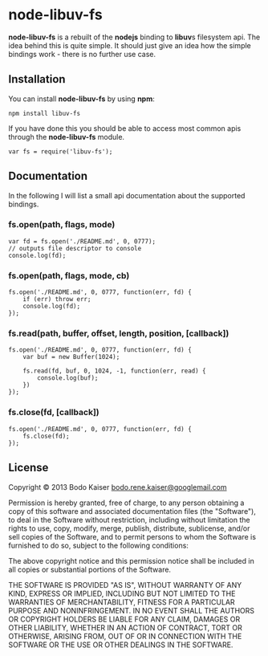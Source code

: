 # node-libuv-fs

**node-libuv-fs** is a rebuilt of the **nodejs** binding to **libuv**s
filesystem api. The idea behind this is quite simple. It should just give an
idea how the simple bindings work - there is no further use case.

## Installation

You can install **node-libuv-fs** by using **npm**:

    npm install libuv-fs

If you have done this you should be able to access most common apis through the
**node-libuv-fs** module.

    var fs = require('libuv-fs');

## Documentation

In the following I will list a small api documentation about the supported 
bindings.

### fs.open(path, flags, mode)

    var fd = fs.open('./README.md', 0, 0777);
    // outputs file descriptor to console
    console.log(fd);

### fs.open(path, flags, mode, cb)

    fs.open('./README.md', 0, 0777, function(err, fd) {
        if (err) throw err;
        console.log(fd);    
    });

### fs.read(path, buffer, offset, length, position, [callback])

    fs.open('./README.md', 0, 0777, function(err, fd) {
        var buf = new Buffer(1024);
        
        fs.read(fd, buf, 0, 1024, -1, function(err, read) {
            console.log(buf);
        })
    });

### fs.close(fd, [callback])

    fs.open('./README.md', 0, 0777, function(err, fd) {
        fs.close(fd);
    });

## License

Copyright © 2013 Bodo Kaiser <bodo.rene.kaiser@googlemail.com>

Permission is hereby granted, free of charge, to any person obtaining
a copy of this software and associated documentation files (the
"Software"), to deal in the Software without restriction, including
without limitation the rights to use, copy, modify, merge, publish,
distribute, sublicense, and/or sell copies of the Software, and to
permit persons to whom the Software is furnished to do so, subject to
the following conditions:

The above copyright notice and this permission notice shall be
included in all copies or substantial portions of the Software.

THE SOFTWARE IS PROVIDED "AS IS", WITHOUT WARRANTY OF ANY KIND,
EXPRESS OR IMPLIED, INCLUDING BUT NOT LIMITED TO THE WARRANTIES OF
MERCHANTABILITY, FITNESS FOR A PARTICULAR PURPOSE AND
NONINFRINGEMENT. IN NO EVENT SHALL THE AUTHORS OR COPYRIGHT HOLDERS BE
LIABLE FOR ANY CLAIM, DAMAGES OR OTHER LIABILITY, WHETHER IN AN ACTION
OF CONTRACT, TORT OR OTHERWISE, ARISING FROM, OUT OF OR IN CONNECTION
WITH THE SOFTWARE OR THE USE OR OTHER DEALINGS IN THE SOFTWARE.
